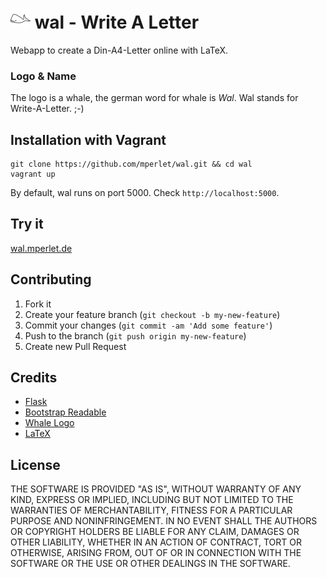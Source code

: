 # ![Alt text](static/img/whale_fav.png "Write a Letter") wal - Write A Letter

Webapp to create a Din-A4-Letter online with LaTeX.

### Logo & Name
The logo is a whale, the german word for whale is *Wal*.
Wal stands for Write-A-Letter. ;-)


## Installation with Vagrant

```
git clone https://github.com/mperlet/wal.git && cd wal
vagrant up
```
By default, wal runs on port 5000. Check `http://localhost:5000`.

## Try it

[wal.mperlet.de](http://wal.mperlet.de/ "Write A Letter")

## Contributing
1. Fork it
2. Create your feature branch (`git checkout -b my-new-feature`)
3. Commit your changes (`git commit -am 'Add some feature'`)
4. Push to the branch (`git push origin my-new-feature`)
5. Create new Pull Request

## Credits

* [Flask](http://flask.pocoo.org/)
* [Bootstrap Readable](http://bootswatch.com/readable/)
* [Whale Logo](http://pixabay.com/de/blau-skizze-silhouette-cartoon-36713/)
* [LaTeX](http://www.latex-project.org/)

## License
THE SOFTWARE IS PROVIDED "AS IS", WITHOUT WARRANTY OF ANY KIND, EXPRESS OR IMPLIED, INCLUDING BUT NOT LIMITED TO THE WARRANTIES OF MERCHANTABILITY, FITNESS FOR A PARTICULAR PURPOSE AND NONINFRINGEMENT. IN NO EVENT SHALL THE AUTHORS OR COPYRIGHT HOLDERS BE LIABLE FOR ANY CLAIM, DAMAGES OR OTHER LIABILITY, WHETHER IN AN ACTION OF CONTRACT, TORT OR OTHERWISE, ARISING FROM, OUT OF OR IN CONNECTION WITH THE SOFTWARE OR THE USE OR OTHER DEALINGS IN THE SOFTWARE.
